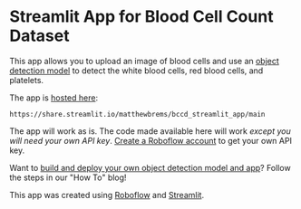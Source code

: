 # Streamlit App for Blood Cell Count Dataset

This app allows you to upload an image of blood cells and use an [object detection model](https://models.roboflow.com/object-detection) to detect the white blood cells, red blood cells, and platelets.

The app is [hosted here](https://share.streamlit.io/matthewbrems/bccd_streamlit_app/main):
```
https://share.streamlit.io/matthewbrems/bccd_streamlit_app/main
```

The app will work as is. The code made available here will work _except you will need your own API key_. [Create a Roboflow account](https://app.roboflow.com) to get your own API key.

Want to [build and deploy your own object detection model and app](https://blog.streamlit.io/p/2289e8b8-8acf-499c-ba40-a7387f298a9d/)? Follow the steps in our "How To" blog!

This app was created using [Roboflow](https://roboflow.com) and [Streamlit](https://streamlit.io/).
